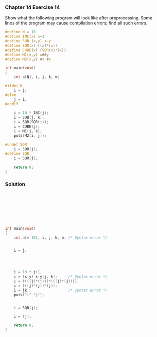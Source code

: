 ### Chapter 14 Exercise 14

Show what the following program will look like after preprocessing. Some lines
of the program may cause compilation errors; find all such errors.

```c
#define N = 10
#define INC(x) x+1
#define SUB (x,y) x-y
#define SQR(x) ((x)*(x))
#define CUBE(x) (SQR(x)*(x))
#define M1(x,y) x##y
#define M2(x,y) #x #y

int main(void)
{
    int a[N], i, j, k, m;

#ifdef N
    i = j;
#else
    j = i;
#endif
    
    i = 10 * INC(j);
    i = SUB(j, k);
    i = SQR(SQR(j));
    i = CUBE(j);
    i = M1(j, k);
    puts(M2(i, j));
    
#undef SQR
    i = SQR(j);
#define SQR
    i = SQR(j);
    
    return 0;
}
```

### Solution

```c








int main(void)
{
    int a[= 10], i, j, k, m; /* Syntax error */


    i = j;




    i = 10 * j+1;
    i = (x,y) x-y(j, k);     /* Syntax error */
    i = ((((j)*(j)))*(((j)*(j))));
    i = (((j)*(j))*(j));
    i = jk;                  /* Syntax error */
    puts("i" "j");


    i = SQR(j);

    i = (j);

    return 0;
}
```
